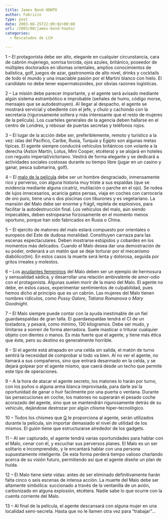 ```yaml
---
title: James Bond HOWTO
author: Fabrizio
type: post
date: 2003-08-25T22:09:02+00:00
url: /2003/08/james-bond-howto/
categories:
  - Rescatados de LCH

---
```

1 &#8211; El protagonista debe ser alto, elegante en cualquier circunstancia, cara de cabrón mujeriego, sonrisa torcida, ojos azules, británico, poseedor de múltiples doctorados en idiomas orientales, amplios conocimientos de balística, golf, juegos de azar, gastronomía de alto nivel, drinks y cocktails de todo el mundo y una insaciable pasión por el Martini blanco con hielo. El candidato no debe tener espermatozoides, por obvias razones logísticas.

2 &#8211; La misión debe parecer importante, y el agente será avisado mediante algún sistema estrambótico e improbable (señales de humo, código morse, mensajes que se autodestruyen). Al llegar al despacho, el agente se mostrará servicial y obediente con el jefe, y chulo y cachondo con la secretaria (rigurosamente soltera y más interesante que el resto de mujeres de la película). Los cuarteles generales de la agencia deben hallarse en el centro de Londres, y rebosar de puertas secretas y teléfonos rojos. 

3 &#8211; El lugar de la acción debe ser, preferiblemente, remoto y turístico a la vez: islas del Pacífico, Caribe, Rusia, Turquía y Egipto son algunas metas típicas. El agente siempre conducirá vehículos británicos con volante a la derecha (Aston Martin, Lotus, Mini Cooper, etcétera) y se alojará en hoteles con regusto imperial/victoriano. Vestirá de forma elegante y se dedicará a actividades sociales costosas durante su tiempo libre (jugar en un casino y ganar, pesca submarina, golf). 

4 &#8211; El <a href="http://www.jamesbondmm.co.uk/villains.html" title="Los malos de Bond" target="_blank">malo de la película</a> debe ser un hombre desgraciado, inmensamente rico y perverso, con alguna historia muy triste a sus espaldas (que se evidencia mediante alguna cicatriz, mutilación o parche en el ojo). Se rodea de lujos innecesarios, acaricia gatos persas, viaja en coches con carrocería de oro puro, tiene una o dos piscinas con tiburones y es vegetariano. La mansión del Malo debe ser enorme y frágil, repleta de explosivos, para facilitar la autodestrucción final. Los vehículos del malo, aún siendo impecables, deben estropearse forzosamente en el momento menos oportuno, porque han sido fabricados en Rusia o China. 

5 &#8211; El ejercito de matones del malo estará compuesto por orientales o europeos del Este de dudosa moralidad. Constituyen carnaza para las escenas espectaculares. Deben mostrarse estúpidos y cobardes en los momentos más delicados. Cuando el Malo desea dar una demostración de su poder, ordenará a un matón que se deje torturar por el mecanismo diabólico(tm). En estos casos la muerte será lenta y dolorosa, seguida por gritos irreales y molestos. 

6 &#8211; Los <a href="http://www.jamesbondmm.co.uk/women.html" title="Bond Girls" target="_blank">ayudantes femeninos</a> del Malo deben ser un ejemplo de hermosura y sensualidad sádica, y desarrollar una relación ambivalente de amor-odio con el protagonista. Algunas suelen morir de la mano del Malo. El agente no debe, en estos casos, experimentar sentimientos de culpabilidad, pues hemos dicho al principio que es un cabrón. Las mujeres del Malo tienen nombres ridículos, como _Pussy Galore_, _Tatiana Romanova_ o _Mary Goodnight_.

7 &#8211; El Malo siempre puede contar con la ayuda inestimable de un fiel guardaespaldas de gran talla. El guardaespaldas tendrá el CI de un tostadora, y pesará, como mínimo, 130 kilogramos. Debe ser mudo, y limitarse a sonreir de forma aterradora. Suele masticar o triturar cualquier objeto con dientes o manos. Es más fuerte que el agente, y tiene más ética que éste, pero su destino es generalmente horrible.

8 &#8211; Si el agente está atrapado en una celda sin salida, el matón de turno sentirá la necesidad de comprobar si todo va bien. Al no ver el agente, no llamará a sus compañeros, sino que entrará desarmado en la celda, y se dejará golpear por el agente mismo, que caerá desde un techo que permite este tipo de operaciones.

9 &#8211; A la hora de atacar el agente secreto, los matones lo harán por turno, con los puños o alguna arma blanca improvisada, para darle así la oportunidad de ganar o huír facilmente por una puerta o ventana. Durante las persecuciones en coche, los matones no superarán el pesado coche acorazado del agente, sino que se mantendrán rigurosamente detrás de su vehículo, dejándose destrozar por algún chisme hiper-tecnológico. 

10 &#8211; Todos los chismes que <a href="http://www.jamesbondmm.co.uk/allies/q.html" title="El mítico Q" target="_blank">Q</a> le proporciona al agente, serán utilizados durante la película, sin importar demasiado el nivel de utilidad de los mismos. El guión tiene que estructurarse alrededor de los gadgets. 

11 &#8211; Al ser capturado, el agente tendrá varias oportunidades para hablar con el Malo, cenar con él, y escuchar sus perversos planes. El Malo es un ser solitario e incomprendido, y le encantará hablar con una persona supuestamente inteligente. De esta forma perderá tiempo valioso charlando acerca de su visión futuro, permitiendo así que el agente diseñe un plan de huída.

12 &#8211; El Malo tiene siete vidas: antes de ser eliminado definitivamente harán falta cinco o seís escenas de intensa acción. La muerte del Malo debe ser altamente simbólica: succionado a través de la ventanilla de un avión, carbonizado en alguna explosión, etcétera. Nadie sabe lo que ocurre con la cuenta corriente del Malo.

13 &#8211; Al final de la película, el agente descansará con alguna mujer en una localidad semi-secreta. Hasta que no le llamen otra vez para &#8220;trabajar&#8221;&#8230;